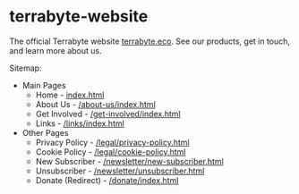 # terrabyte-website

The official Terrabyte website [terrabyte.eco](https://terrabyte.eco). See our products, get in touch, and learn more about us.

Sitemap:
- Main Pages
  - Home - [index.html](index.html)
  - About Us - [/about-us/index.html](./about-us/index.html)
  - Get Involved - [/get-involved/index.html](./get-involved/index.html)
  - Links - [/links/index.html](./links/index.html)
- Other Pages
  - Privacy Policy - [/legal/privacy-policy.html](./legal/privacy-policy.html)
  - Cookie Policy - [/legal/cookie-policy.html](./legal/cookie-policy.html)
  - New Subscriber - [/newsletter/new-subscriber.html](./newsletter/new-subscriber.html)
  - Unsubscriber - [/newsletter/unsubscriber.html](./newsletter/new-subscriber.html)
  - Donate (Redirect) - [/donate/index.html](./donate/index.html)
